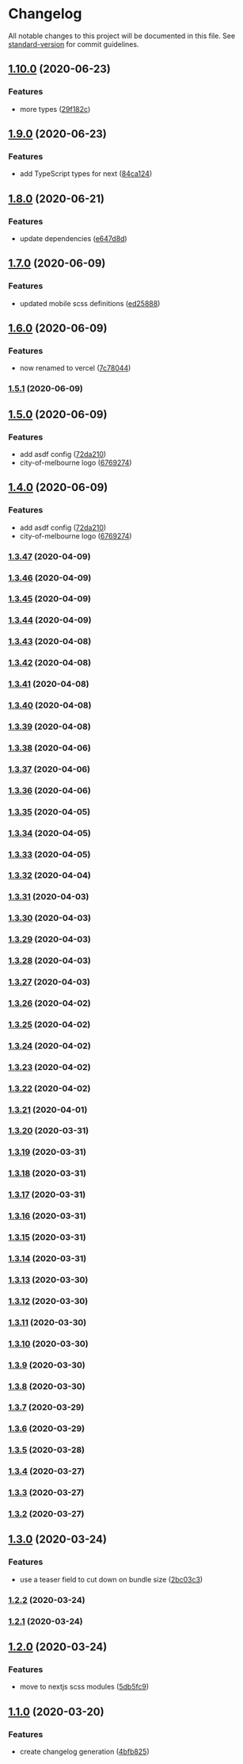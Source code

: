 # Changelog

All notable changes to this project will be documented in this file. See [standard-version](https://github.com/conventional-changelog/standard-version) for commit guidelines.

## [1.10.0](https://github.com/craigs/personal-site/compare/v1.9.0...v1.10.0) (2020-06-23)


### Features

* more types ([29f182c](https://github.com/craigs/personal-site/commit/29f182c1bea14788b830ee876ec0981b95eaf87e))

## [1.9.0](https://github.com/craigs/personal-site/compare/v1.8.0...v1.9.0) (2020-06-23)


### Features

* add TypeScript types for next ([84ca124](https://github.com/craigs/personal-site/commit/84ca124fb9ab72d16ebbf66ccb2f203ce9b8b03e))

## [1.8.0](https://github.com/craigs/personal-site/compare/v1.7.0...v1.8.0) (2020-06-21)


### Features

* update dependencies ([e647d8d](https://github.com/craigs/personal-site/commit/e647d8ddf9bc045cb5190fdddf91ce8e478c1a2b))

## [1.7.0](https://github.com/craigs/personal-site/compare/v1.6.0...v1.7.0) (2020-06-09)


### Features

* updated mobile scss definitions ([ed25888](https://github.com/craigs/personal-site/commit/ed258882903d9a777a6f9f389bb3d05d94c066de))

## [1.6.0](https://github.com/craigs/personal-site/compare/v1.5.1...v1.6.0) (2020-06-09)


### Features

* now renamed to vercel ([7c78044](https://github.com/craigs/personal-site/commit/7c780441c00f3148a32fc928427523c38a589277))

### [1.5.1](https://github.com/craigs/personal-site/compare/v1.5.0...v1.5.1) (2020-06-09)

## [1.5.0](https://github.com/craigs/personal-site/compare/v1.3.47...v1.5.0) (2020-06-09)


### Features

* add asdf config ([72da210](https://github.com/craigs/personal-site/commit/72da2108090f29927389a23a600f74a61fa1f8a5))
* city-of-melbourne logo ([6769274](https://github.com/craigs/personal-site/commit/6769274dd708bf1b577d3639e67a88df0de5adee))

## [1.4.0](https://github.com/craigs/personal-site/compare/v1.3.47...v1.4.0) (2020-06-09)


### Features

* add asdf config ([72da210](https://github.com/craigs/personal-site/commit/72da2108090f29927389a23a600f74a61fa1f8a5))
* city-of-melbourne logo ([6769274](https://github.com/craigs/personal-site/commit/6769274dd708bf1b577d3639e67a88df0de5adee))

### [1.3.47](https://github.com/craigs/personal-site/compare/v1.3.46...v1.3.47) (2020-04-09)

### [1.3.46](https://github.com/craigs/personal-site/compare/v1.3.45...v1.3.46) (2020-04-09)

### [1.3.45](https://github.com/craigs/personal-site/compare/v1.3.44...v1.3.45) (2020-04-09)

### [1.3.44](https://github.com/craigs/personal-site/compare/v1.3.43...v1.3.44) (2020-04-09)

### [1.3.43](https://github.com/craigs/personal-site/compare/v1.3.42...v1.3.43) (2020-04-08)

### [1.3.42](https://github.com/craigs/personal-site/compare/v1.3.41...v1.3.42) (2020-04-08)

### [1.3.41](https://github.com/craigs/personal-site/compare/v1.3.40...v1.3.41) (2020-04-08)

### [1.3.40](https://github.com/craigs/personal-site/compare/v1.3.39...v1.3.40) (2020-04-08)

### [1.3.39](https://github.com/craigs/personal-site/compare/v1.3.38...v1.3.39) (2020-04-08)

### [1.3.38](https://github.com/craigs/personal-site/compare/v1.3.37...v1.3.38) (2020-04-06)

### [1.3.37](https://github.com/craigs/personal-site/compare/v1.3.36...v1.3.37) (2020-04-06)

### [1.3.36](https://github.com/craigs/personal-site/compare/v1.3.35...v1.3.36) (2020-04-06)

### [1.3.35](https://github.com/craigs/personal-site/compare/v1.3.34...v1.3.35) (2020-04-05)

### [1.3.34](https://github.com/craigs/personal-site/compare/v1.3.33...v1.3.34) (2020-04-05)

### [1.3.33](https://github.com/craigs/personal-site/compare/v1.3.32...v1.3.33) (2020-04-05)

### [1.3.32](https://github.com/craigs/personal-site/compare/v1.3.31...v1.3.32) (2020-04-04)

### [1.3.31](https://github.com/craigs/personal-site/compare/v1.3.30...v1.3.31) (2020-04-03)

### [1.3.30](https://github.com/craigs/personal-site/compare/v1.3.29...v1.3.30) (2020-04-03)

### [1.3.29](https://github.com/craigs/personal-site/compare/v1.3.28...v1.3.29) (2020-04-03)

### [1.3.28](https://github.com/craigs/personal-site/compare/v1.3.27...v1.3.28) (2020-04-03)

### [1.3.27](https://github.com/craigs/personal-site/compare/v1.3.26...v1.3.27) (2020-04-03)

### [1.3.26](https://github.com/craigs/personal-site/compare/v1.3.25...v1.3.26) (2020-04-02)

### [1.3.25](https://github.com/craigs/personal-site/compare/v1.3.24...v1.3.25) (2020-04-02)

### [1.3.24](https://github.com/craigs/personal-site/compare/v1.3.23...v1.3.24) (2020-04-02)

### [1.3.23](https://github.com/craigs/personal-site/compare/v1.3.22...v1.3.23) (2020-04-02)

### [1.3.22](https://github.com/craigs/personal-site/compare/v1.3.21...v1.3.22) (2020-04-02)

### [1.3.21](https://github.com/craigs/personal-site/compare/v1.3.20...v1.3.21) (2020-04-01)

### [1.3.20](https://github.com/craigs/personal-site/compare/v1.3.19...v1.3.20) (2020-03-31)

### [1.3.19](https://github.com/craigs/personal-site/compare/v1.3.18...v1.3.19) (2020-03-31)

### [1.3.18](https://github.com/craigs/personal-site/compare/v1.3.17...v1.3.18) (2020-03-31)

### [1.3.17](https://github.com/craigs/personal-site/compare/v1.3.16...v1.3.17) (2020-03-31)

### [1.3.16](https://github.com/craigs/personal-site/compare/v1.3.15...v1.3.16) (2020-03-31)

### [1.3.15](https://github.com/craigs/personal-site/compare/v1.3.14...v1.3.15) (2020-03-31)

### [1.3.14](https://github.com/craigs/personal-site/compare/v1.3.13...v1.3.14) (2020-03-31)

### [1.3.13](https://github.com/craigs/personal-site/compare/v1.3.12...v1.3.13) (2020-03-30)

### [1.3.12](https://github.com/craigs/personal-site/compare/v1.3.11...v1.3.12) (2020-03-30)

### [1.3.11](https://github.com/craigs/personal-site/compare/v1.3.10...v1.3.11) (2020-03-30)

### [1.3.10](https://github.com/craigs/personal-site/compare/v1.3.9...v1.3.10) (2020-03-30)

### [1.3.9](https://github.com/craigs/personal-site/compare/v1.3.8...v1.3.9) (2020-03-30)

### [1.3.8](https://github.com/craigs/personal-site/compare/v1.3.7...v1.3.8) (2020-03-30)

### [1.3.7](https://github.com/craigs/personal-site/compare/v1.3.6...v1.3.7) (2020-03-29)

### [1.3.6](https://github.com/craigs/personal-site/compare/v1.3.5...v1.3.6) (2020-03-29)

### [1.3.5](https://github.com/craigs/personal-site/compare/v1.3.4...v1.3.5) (2020-03-28)

### [1.3.4](https://github.com/craigs/personal-site/compare/v1.3.3...v1.3.4) (2020-03-27)

### [1.3.3](https://github.com/craigs/personal-site/compare/v1.3.2...v1.3.3) (2020-03-27)

### [1.3.2](https://github.com/craigs/personal-site/compare/v1.3.0...v1.3.2) (2020-03-27)

## [1.3.0](https://github.com/craigs/personal-site/compare/v1.2.2...v1.3.0) (2020-03-24)


### Features

* use a teaser field to cut down on bundle size ([2bc03c3](https://github.com/craigs/personal-site/commit/2bc03c3ffd610941e06a436a0f182747861db93c))

### [1.2.2](https://github.com/craigs/personal-site/compare/v1.2.1...v1.2.2) (2020-03-24)

### [1.2.1](https://github.com/craigs/personal-site/compare/v1.2.0...v1.2.1) (2020-03-24)

## [1.2.0](https://github.com/craigs/personal-site/compare/v1.1.0...v1.2.0) (2020-03-24)


### Features

* move to nextjs scss modules ([5db5fc9](https://github.com/craigs/personal-site/commit/5db5fc9b94344518d5bd44962697dae290be27f4))

## [1.1.0](https://github.com/craigs/personal-site/compare/v1.0.2...v1.1.0) (2020-03-20)


### Features

* create changelog generation ([4bfb825](https://github.com/craigs/personal-site/commit/4bfb825035b6f30eeda572dfbca5ffc96195f204))
